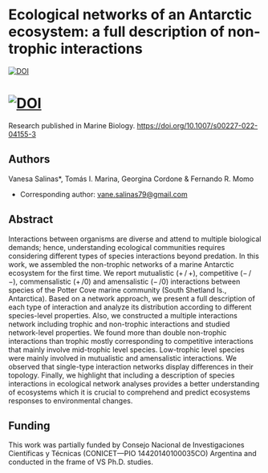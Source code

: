 # Ecological networks of an Antarctic ecosystem: a full description of non-trophic interactions

<a href="https://zenodo.org/doi/10.5281/zenodo.17050582"><img src="https://zenodo.org/badge/" alt="DOI"></a>
# <a href="https://zenodo.org/doi/10.5281/zenodo.10569497"><img src="https://zenodo.org/badge/600043086.svg" alt="DOI"></a>
Research published in Marine Biology. https://doi.org/10.1007/s00227-022-04155-3

## Authors
Vanesa Salinas*, Tomás I. Marina, Georgina Cordone & Fernando R. Momo
* Corresponding author: vane.salinas79@gmail.com

## Abstract
Interactions between organisms are diverse and attend to multiple biological demands; hence, understanding ecological communities requires considering different types of species interactions beyond predation. In this work, we assembled the non-trophic networks of a marine Antarctic ecosystem for the first time. We report mutualistic (+ / +), competitive (− / −), commensalistic (+ /0) and amensalistic (− /0) interactions between species of the Potter Cove marine community (South Shetland Is., Antarctica). Based on a network approach, we present a full description of each type of interaction and analyze its distribution according to different species-level properties. Also, we constructed a multiple interactions network including trophic and non-trophic interactions and studied network-level properties. We found more than double non-trophic interactions than trophic mostly corresponding to competitive interactions that mainly involve mid-trophic level species. Low-trophic level species were mainly involved in mutualistic and amensalistic interactions. We observed that single-type interaction networks display differences in their topology. Finally, we highlight that including a description of species interactions in ecological network analyses provides a better understanding of ecosystems which it is crucial to comprehend and predict ecosystems responses to environmental changes.

## Funding
This work was partially funded by Consejo Nacional de Investigaciones Científicas y Técnicas (CONICET—PIO 14420140100035CO) Argentina and conducted in the frame of VS Ph.D. studies.
